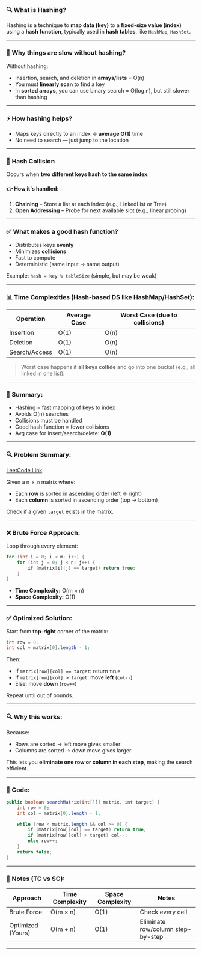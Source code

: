 ### 🔍 **What is Hashing?**

Hashing is a technique to **map data (key)** to a **fixed-size value (index)** using a **hash function**, typically used in **hash tables**, like `HashMap`, `HashSet`.

---

### 🐢 **Why things are slow without hashing?**

Without hashing:

* Insertion, search, and deletion in **arrays/lists** = O(n)
* You must **linearly scan** to find a key
* In **sorted arrays**, you can use binary search = O(log n), but still slower than hashing

---

### ⚡ **How hashing helps?**

* Maps keys directly to an index → **average O(1)** time
* No need to search — just jump to the location

---

### 🎯 **Hash Collision**

Occurs when **two different keys hash to the same index**.

#### 👉 How it's handled:

1. **Chaining** – Store a list at each index (e.g., LinkedList or Tree)
2. **Open Addressing** – Probe for next available slot (e.g., linear probing)

---

### ✅ **What makes a good hash function?**

* Distributes keys **evenly**
* Minimizes **collisions**
* Fast to compute
* Deterministic (same input → same output)

Example: `hash = key % tableSize` (simple, but may be weak)

---

### 📊 **Time Complexities (Hash-based DS like HashMap/HashSet):**

| Operation     | Average Case | Worst Case (due to collisions) |
| ------------- | ------------ | ------------------------------ |
| Insertion     | O(1)         | O(n)                           |
| Deletion      | O(1)         | O(n)                           |
| Search/Access | O(1)         | O(n)                           |

> Worst case happens if **all keys collide** and go into one bucket (e.g., all linked in one list).

---

### 🧠 Summary:

* Hashing = fast mapping of keys to index
* Avoids O(n) searches
* Collisions must be handled
* Good hash function = fewer collisions
* Avg case for insert/search/delete: **O(1)**

---


### 🔍 **Problem Summary:**
[LeetCode Link](https://leetcode.com/problems/search-a-2d-matrix-ii/)

Given a `m x n` matrix where:

* Each **row** is sorted in ascending order (left → right)
* Each **column** is sorted in ascending order (top → bottom)

Check if a given `target` exists in the matrix.

---

### ❌ **Brute Force Approach:**

Loop through every element:

```java
for (int i = 0; i < m; i++) {
    for (int j = 0; j < n; j++) {
        if (matrix[i][j] == target) return true;
    }
}
```

* **Time Complexity:** O(m × n)
* **Space Complexity:** O(1)

---

### ✅ **Optimized Solution:**

Start from **top-right** corner of the matrix:

```java
int row = 0;
int col = matrix[0].length - 1;
```

Then:

* If `matrix[row][col] == target`: return `true`
* If `matrix[row][col] > target`: move **left** (`col--`)
* Else: move **down** (`row++`)

Repeat until out of bounds.

---

### 🔍 Why this works:

Because:

* Rows are sorted → left move gives smaller
* Columns are sorted → down move gives larger

This lets you **eliminate one row or column in each step**, making the search efficient.

---

### 📌 Code:

```java
public boolean searchMatrix(int[][] matrix, int target) {
    int row = 0;
    int col = matrix[0].length - 1;

    while (row < matrix.length && col >= 0) {
        if (matrix[row][col] == target) return true;
        if (matrix[row][col] > target) col--;
        else row++;
    }
    return false;
}
```

---

### 📒 Notes (TC vs SC):

| Approach          | Time Complexity | Space Complexity | Notes                             |
| ----------------- | --------------- | ---------------- | --------------------------------- |
| Brute Force       | O(m × n)        | O(1)             | Check every cell                  |
| Optimized (Yours) | O(m + n)        | O(1)             | Eliminate row/column step-by-step |

---

